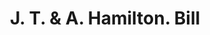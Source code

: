 ---
doi: 10.7916/D8WT05CC
date_other: '1900'
date_other_textual: 1900-1909
form: printed ephemera
genre:
- Invoices
name:
- J. T. & A. Hamilton
object_in_context_url: https://biggert.cul.columbia.edu/items/view/ave_biggert_01474
subject_hierarchical_geographic:
- Pittsburgh, Pennsylvania, United States
subject_name:
- J. T. & A. Hamilton
title: J. T. & A. Hamilton. Bill
sort_title: J. T. & A. Hamilton. Bill
call_number: ave_biggert_01474
coordinates:
- 40.439722222222215,-79.97638888888889
pid: ave_biggert_01474
identifiers: ave_biggert_01474
thumbnail: https://derivativo-3.library.columbia.edu/iiif/2/ldpd:344006/full/!256,256/0/native.jpg
permalink: "/items/ave_biggert_01474/"
layout: iiif-image-page
---